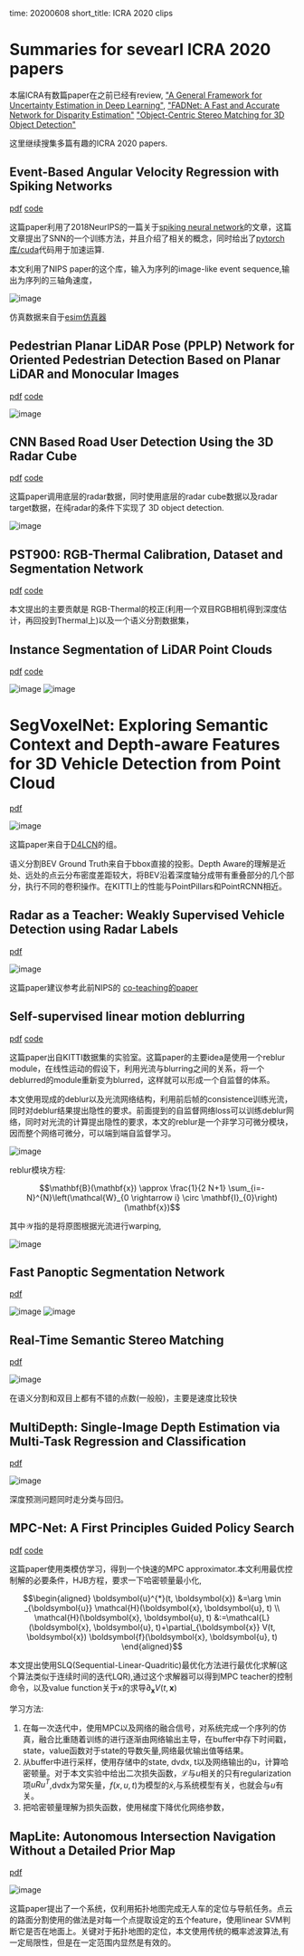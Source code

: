time: 20200608
short_title: ICRA 2020 clips

# Summaries for sevearl ICRA 2020 papers

本届ICRA有数篇paper在之前已经有review, ["A General Framework for Uncertainty Estimation in Deep Learning"](../../The_theory/Framework_Uncertainty_Propagation.md), ["FADNet: A Fast and Accurate Network for Disparity Estimation"](../others/FADNet.md) ["Object-Centric Stereo Matching for 3D Object Detection"](../../3dDetection/RecentCollectionForStereo3D.md)


这里继续搜集多篇有趣的ICRA 2020 papers.

## Event-Based Angular Velocity Regression with Spiking Networks

[pdf](https://arxiv.org/pdf/2003.02790.pdf) [code](https://github.com/uzh-rpg/snn_angular_velocity)

这篇paper利用了2018NeurIPS的一篇关于[spiking neural network](http://papers.nips.cc/paper/7415-slayer-spike-layer-error-reassignment-in-time.pdf)的文章，这篇文章提出了SNN的一个训练方法，并且介绍了相关的概念，同时给出了[pytorch库/cuda](https://github.com/bamsumit/slayerPytorch)代码用于加速运算.

本文利用了NIPS paper的这个库，输入为序列的image-like event sequence,输出为序列的三轴角速度，

![image](res/event_snn.png)

仿真数据来自于[esim仿真器](https://github.com/uzh-rpg/rpg_esim)

## Pedestrian Planar LiDAR Pose (PPLP) Network for Oriented Pedestrian Detection Based on Planar LiDAR and Monocular Images

[pdf](https://ieeexplore.ieee.org/stamp/stamp.jsp?tp=&arnumber=8943147) [code](https://github.com/BoomFan/PPLP)

![image](res/PPLP.png)

## CNN Based Road User Detection Using the 3D Radar Cube

[pdf](https://ieeexplore.ieee.org/stamp/stamp.jsp?tp=&arnumber=8962258) [code](https://github.com/tudelft-iv/RTCnet)

这篇paper调用底层的radar数据，同时使用底层的radar cube数据以及radar target数据，在纯radar的条件下实现了 3D object detection.

![image](res/radar_cube_arch.png)

## PST900: RGB-Thermal Calibration, Dataset and Segmentation Network

[pdf](https://arxiv.org/pdf/1909.10980.pdf) [code](https://github.com/ShreyasSkandanS/pst900_thermal_rgb)

本文提出的主要贡献是 RGB-Thermal的校正(利用一个双目RGB相机得到深度估计，再回投到Thermal上)以及一个语义分割数据集，

## Instance Segmentation of LiDAR Point Clouds

[pdf](http://www.feihuzhang.com/ICRA2020.pdf) [code](https://github.com/feihuzhang/LiDARSeg)

![image](res/instance_seg_lidar.png)
![image](res/lidar_instanceseg_arch.png)

# SegVoxelNet: Exploring Semantic Context and Depth-aware Features for 3D Vehicle Detection from Point Cloud

[pdf](https://arxiv.org/pdf/2002.05316.pdf)

![image](res/segvoxelnet_arch.png)

这篇paper来自于[D4LCN](../../3dDetection/RecentCollectionForMono3D.md)的组。

语义分割BEV Ground Truth来自于bbox直接的投影。Depth Aware的理解是近处、远处的点云分布密度差距较大，将BEV沿着深度轴分成带有重叠部分的几个部分，执行不同的卷积操作。在KITTI上的性能与PointPillars和PointRCNN相近。

##  Radar as a Teacher: Weakly Supervised Vehicle Detection using Radar Labels

[pdf](http://www.robots.ox.ac.uk/~mobile/Papers/Relabel_ICRA2020.pdf)

![image](res/relabel_coteaching.png)

这篇paper建议参考此前NIPS的 [co-teaching的paper](https://arxiv.org/pdf/1804.06872.pdf)

## Self-supervised linear motion deblurring

[pdf](https://arxiv.org/pdf/2002.04070.pdf) [code](https://github.com/ethliup/SelfDeblur)

这篇paper出自KITTI数据集的实验室。这篇paper的主要idea是使用一个reblur module，在线性运动的假设下，利用光流与blurring之间的关系，将一个deblurred的module重新变为blurred，这样就可以形成一个自监督的体系。

本文使用现成的deblur以及光流网络结构，利用前后帧的consistence训练光流，同时对deblur结果提出隐性的要求。前面提到的自监督网络loss可以训练deblur网络，同时对光流的计算提出隐性的要求，本文的reblur是一个非学习可微分模块，因而整个网络可微分，可以端到端自监督学习。

![image](res/self-supervised-deblur.png)

reblur模块方程:

$$\mathbf{B}(\mathbf{x}) \approx \frac{1}{2 N+1} \sum_{i=-N}^{N}\left(\mathcal{W}_{0 \rightarrow i} \circ \mathbf{I}_{0}\right)(\mathbf{x})$$

其中$\mathcal{W}$指的是将原图根据光流进行warping,

![image](res/reblur_warpping.png)


## Fast Panoptic Segmentation Network
[pdf](https://arxiv.org/pdf/1910.03892.pdf)

![image](res/panoptic_arch.png)
![image](res/panoptic_head.png)

## Real-Time Semantic Stereo Matching
[pdf](https://arxiv.org/pdf/1910.00541.pdf) 

![image](res/RTS2Net.png)

在语义分割和双目上都有不错的点数(一般般)，主要是速度比较快

## MultiDepth: Single-Image Depth Estimation via Multi-Task Regression and Classification
[pdf](https://arxiv.org/pdf/1907.11111.pdf)

![image](res/multidepth_arch.png)

深度预测问题同时走分类与回归。

## MPC-Net: A First Principles Guided Policy Search
[pdf](https://arxiv.org/pdf/1909.05197.pdf) [code](https://github.com/leggedrobotics/MPC-Net)

这篇paper使用类模仿学习，得到一个快速的MPC approximator.本文利用最优控制解的必要条件，HJB方程，要求一下哈密顿量最小化,

$$\begin{aligned}
\boldsymbol{u}^{*}(t, \boldsymbol{x}) &=\arg \min _{\boldsymbol{u}} \mathcal{H}(\boldsymbol{x}, \boldsymbol{u}, t) \\
\mathcal{H}(\boldsymbol{x}, \boldsymbol{u}, t) &:=\mathcal{L}(\boldsymbol{x}, \boldsymbol{u}, t)+\partial_{\boldsymbol{x}} V(t, \boldsymbol{x}) \boldsymbol{f}(\boldsymbol{x}, \boldsymbol{u}, t)
\end{aligned}$$

本文提出使用SLQ(Sequential-Linear-Quadritic)最优化方法进行最优化求解(这个算法类似于连续时间的迭代LQR),通过这个求解器可以得到MPC teacher的控制命令，以及value function关于x的求导$\partial_{\boldsymbol{x}} V(t, \boldsymbol{x})$

学习方法:
1. 在每一次迭代中，使用MPC以及网络的融合信号，对系统完成一个序列的仿真，融合比重随着训练的进行逐渐由网络输出主导，在buffer中存下时间戳，state，value函数对于state的导数矢量,网络最优输出值等结果。
2. 从buffer中进行采样，使用存储中的state, dvdx, t以及网络输出的u，计算哈密顿量。对于本文实验中给出二次损失函数，$\mathcal{L}$与$u$相关的只有regularization项$uRu^T$,dvdx为常矢量，$f(x, u, t)$为模型的$\dot x$,与系统模型有关，也就会与$u$有关。
3. 把哈密顿量理解为损失函数，使用梯度下降优化网络参数，

## MapLite: Autonomous Intersection Navigation Without a Detailed Prior Map

[pdf](https://ieeexplore.ieee.org/stamp/stamp.jsp?tp=&arnumber=8936918)

![image](res/maplite.png)

这篇paper提出了一个系统，仅利用拓扑地图完成无人车的定位与导航任务。点云的路面分割使用的做法是对每一个点提取设定的五个feature，使用linear SVM判断它是否在地面上。关键对于拓扑地图的定位，本文使用传统的概率滤波算法,有一定局限性，但是在一定范围内显然是有效的。



